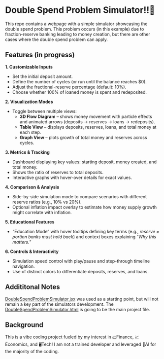 # Double Spend Problem Simulator‼️🏧
This repo contains a webpage with a simple simulator showcasing the double spend problem. This problem occurs (in this example) due to fraction-reserve banking leading to money creation, but there are other cases where the double spend problem can apply.

## Features (in progress)
**1. Customizable Inputs**
- Set the initial deposit amount.
- Define the number of cycles (or run until the balance reaches $0).
- Adjust the fractional-reserve percentage (default: 10%).
- Choose whether 100% of loaned money is spent and redeposited.

**2. Visualization Modes**
- Toggle between multiple views:
    - **3D Flow Diagram** – shows money movement with particle effects and animated arrows (deposits → reserves → loans → redeposits).
    - **Table View** – displays deposits, reserves, loans, and total money at each step.
    - **Graph View** – plots growth of total money and reserves across cycles.

**3. Metrics & Tracking**
- Dashboard displaying key values: starting deposit, money created, and total money.
- Shows the ratio of reserves to total deposits.
- Interactive graphs with hover-over details for exact values.

**4. Comparison & Analysis**
- Side-by-side simulation mode to compare scenarios with different reserve ratios (e.g., 10% vs 20%).
- Optional inflation impact overlay to estimate how money supply growth might correlate with inflation.

**5. Educational Features**
- “Education Mode” with hover tooltips defining key terms (e.g., *reserve = portion banks must hold back*) and context boxes explaining “*Why this matters.*”

**6. Controls & Interactivity**
- Simulation speed control with play/pause and step-through timeline navigation.
- Use of distinct colors to differentiate deposits, reserves, and loans.

## Addititonal Notes
[DoubleSpendProblemSimulator.jsx](https://github.com/DochertyDev/Double-Spend-Problem-Simulator/blob/ffb2032e0c14c872e2456b907ef75019b47e9b3a/DoubleSpendProblemSimulatorUI.jsx) was used as a starting point, but will not remain a key part of the simulators development. The [DoubleSpendProblemSimulator.html](https://github.com/DochertyDev/Double-Spend-Problem-Simulator/blob/ffb2032e0c14c872e2456b907ef75019b47e9b3a/DoubleSpendProblemSimulator.html) is going to be the main project file.

## Background
This is a vibe coding project fueled by my interest in 💵Finance, 📈Economics, and 🖥️Tech! I am not a trained developer and leveraged 🤖AI for the majority of the coding.
